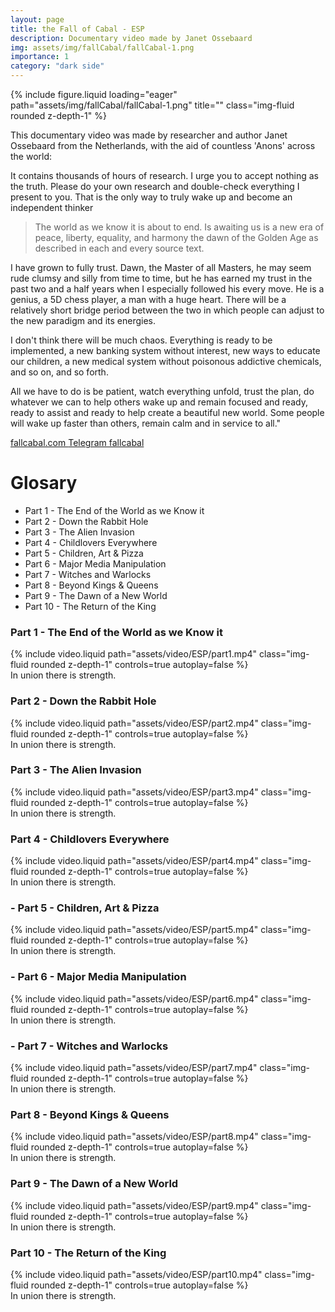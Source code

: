 ```yaml
---
layout: page
title: the Fall of Cabal - ESP
description: Documentary video made by Janet Ossebaard
img: assets/img/fallCabal/fallCabal-1.png
importance: 1
category: "dark side"
---
```


<div class="row">
    <div class="col-sm mt-3 mt-md-0">
        {% include figure.liquid loading="eager" path="assets/img/fallCabal/fallCabal-1.png" title="" class="img-fluid rounded z-depth-1" %}
    </div>
</div>

This documentary video was made by researcher and author Janet Ossebaard from the Netherlands, with the aid of countless 'Anons' across the world:

It contains thousands of hours of research. I urge you to accept nothing as the truth. Please do your own research and double-check everything I present to you. That is the only way to truly wake up and become an independent thinker

> The world as we know it is about to end.
> Is awaiting us is a new era of peace, liberty, equality, and harmony the dawn of the Golden Age as described in each and every source text.

I have grown to fully trust. Dawn, the Master of all Masters, he may seem rude clumsy and silly from time to time, but he has earned my trust in the past two and a half years when I especially followed his every move. He is a genius, a 5D chess player, a man with a huge heart. There will be a relatively short bridge period between the two in which people can adjust to the new paradigm and its energies.

I don't think there will be much chaos. Everything is ready to be implemented, a new banking system without interest, new ways to educate our children, a new medical system without poisonous addictive chemicals, and so on, and so forth.

All we have to do is be patient, watch everything unfold, trust the plan, do whatever we can to help others wake up and remain focused and ready, ready to assist and ready to help create a beautiful new world. Some people will wake up faster than others, remain calm and in service to all."

<a href="https://www.fallcabal.com"> fallcabal.com </a>
<a href="https://t.me/Fall_of_the_Cabal"> Telegram fallcabal</a>

# Glosary

- Part 1 - The End of the World as we Know it
- Part 2 - Down the Rabbit Hole
- Part 3 - The Alien Invasion
- Part 4 - Childlovers Everywhere
- Part 5 - Children, Art & Pizza
- Part 6 - Major Media Manipulation
- Part 7 - Witches and Warlocks
- Part 8 - Beyond Kings & Queens
- Part 9 - The Dawn of a New World
- Part 10 - The Return of the King

### Part 1 - The End of the World as we Know it

<div class="container-xl">
    {% include video.liquid path="assets/video/ESP/part1.mp4" class="img-fluid rounded z-depth-1" controls=true autoplay=false %}
</div>
<div class="caption">
    In union there is strength.
</div>

### Part 2 - Down the Rabbit Hole

<div class="container-xl">
    {% include video.liquid path="assets/video/ESP/part2.mp4" class="img-fluid rounded z-depth-1" controls=true autoplay=false %}
</div>
<div class="caption">
    In union there is strength.
</div>

### Part 3 - The Alien Invasion

<div class="container-xl">
    {% include video.liquid path="assets/video/ESP/part3.mp4" class="img-fluid rounded z-depth-1" controls=true autoplay=false %}
</div>
<div class="caption">
    In union there is strength.
</div>

### Part 4 - Childlovers Everywhere

<div class="container-xl">
    {% include video.liquid path="assets/video/ESP/part4.mp4" class="img-fluid rounded z-depth-1" controls=true autoplay=false %}
</div>
<div class="caption">
    In union there is strength.
</div>

### - Part 5 - Children, Art & Pizza

<div class="container-xl">
    {% include video.liquid path="assets/video/ESP/part5.mp4" class="img-fluid rounded z-depth-1" controls=true autoplay=false %}
</div>
<div class="caption">
    In union there is strength.
</div>

### - Part 6 - Major Media Manipulation

<div class="container-xl">
    {% include video.liquid path="assets/video/ESP/part6.mp4" class="img-fluid rounded z-depth-1" controls=true autoplay=false %}
</div>
<div class="caption">
    In union there is strength.
</div>

### - Part 7 - Witches and Warlocks

<div class="container-xl">
    {% include video.liquid path="assets/video/ESP/part7.mp4" class="img-fluid rounded z-depth-1" controls=true autoplay=false %}
</div>
<div class="caption">
    In union there is strength.
</div>

### Part 8 - Beyond Kings & Queens

<div class="container-xl">
    {% include video.liquid path="assets/video/ESP/part8.mp4" class="img-fluid rounded z-depth-1" controls=true autoplay=false %}
</div>
<div class="caption">
    In union there is strength.
</div>

### Part 9 - The Dawn of a New World

<div class="container-xl">
    {% include video.liquid path="assets/video/ESP/part9.mp4" class="img-fluid rounded z-depth-1" controls=true autoplay=false %}
</div>
<div class="caption">
    In union there is strength.
</div>

### Part 10 - The Return of the King

<div class="container-xl">
    {% include video.liquid path="assets/video/ESP/part10.mp4" class="img-fluid rounded z-depth-1" controls=true autoplay=false %}
</div>
<div class="caption">
    In union there is strength.
</div>
